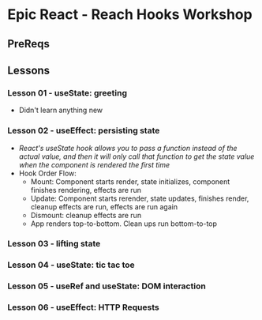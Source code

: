 # Epic React - Reach Hooks Workshop

## PreReqs

## Lessons

### Lesson 01 - useState: greeting

- Didn't learn anything new

### Lesson 02 - useEffect: persisting state

- *React's useState hook allows you to pass a function instead of the actual value, and then it will only call that function to get the state value when the component is rendered the first time*
- Hook Order Flow:
  - Mount: Component starts render, state initializes, component finishes rendering, effects are run
  - Update: Component starts rerender, state updates, finishes render, cleanup effects are run, effects are run again
  - Dismount: cleanup effects are run
  - App renders top-to-bottom. Clean ups run bottom-to-top

### Lesson 03 - lifting state

### Lesson 04 - useState: tic tac toe

### Lesson 05 - useRef and useState: DOM interaction

### Lesson 06 - useEffect: HTTP Requests
